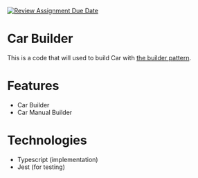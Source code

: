 [![Review Assignment Due Date](https://classroom.github.com/assets/deadline-readme-button-24ddc0f5d75046c5622901739e7c5dd533143b0c8e959d652212380cedb1ea36.svg)](https://classroom.github.com/a/eYTuOlgZ)

# Car Builder

This is a code that will used to build Car with [the builder pattern](https://refactoring.guru/design-patterns/builder).

# Features

- Car Builder
- Car Manual Builder

# Technologies

- Typescript (implementation)
- Jest (for testing)

